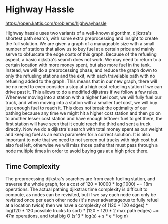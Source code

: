 # Highway Hassle

https://open.kattis.com/problems/highwayhassle

Highway hassle uses two variants of a well-known algorithm, dijkstra's shortest path search, with some extra preprocessing and insight to create the full solution. We are given a graph of a manageable size with a small number of stations that allow us to buy fuel at a certain price and mainly serve to obfuscate the edge costs of this graph. Because of the refueling aspect, a basic dijkstra's search does not work. We may need to return to a certain location with more money spent, but also more fuel in the tank. Instead, we will do a preprocessing phase, and reduce the graph down to only the refueling stations and the exit, with each travelable path with no refueling added to the graph. This means that in our new graph, there will be no need to even consider a stop at a high cost refueling station if we can drive past it. This allows to do a modified dijkstras if we follow a few rules. Whenever moving into a station with a higher fuel cost, we will fully fuel our truck, and when moving into a station with a smaller fuel cost, we will buy just enough fuel to reach it. This does not break the optimality of our pathing because any time we might hit a higher cost station and then go on to another lesser cost station and have enough leftover fuel to get there, the first station will have seen that it could reach the third and sent a truck directly. Now we do a dijkstra's search with total money spent as our weight and keeping fuel as an extra parameter for a correct solution. It is also important to note that we need to not screen out trucks with high cost but also fuel left, otherwise we will miss those paths that must pass through a node multiple times in order to avoid buying gas at a high price there.

## Time Complexity
The preprocessing dijkstra's searches are from each fueling station, and traverse the whole graph, for a cost of 120 \* 10000 \* log(1000) ~= 18m operations. The actual pathing djikstras time complexity is difficult to compute, as nodes can be revisited, but if we say each node can only be revisited once per each other node (it's never advantageous to fully refuel at a location twice) then we have a complexity of (120 \* 120 edges) \* log(120 \* 120 possible trucks to sort) \* (120 \* 120 * 2 max path edges) ~= 47m operations, and total big O (s^3 \* log(s) + s \* e \* log n)
